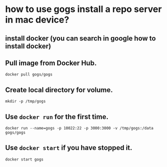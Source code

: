 # how to use gogs install a repo server in mac device?
## install docker (you can search in google how to install docker)

## Pull image from Docker Hub.
```shell
docker pull gogs/gogs
```

## Create local directory for volume.
```shell
mkdir -p /tmp/gogs
```

## Use `docker run` for the first time.
```shell
docker run --name=gogs -p 10022:22 -p 3000:3000 -v /tmp/gogs:/data gogs/gogs
```

## Use `docker start` if you have stopped it.
```shell
docker start gogs
```

